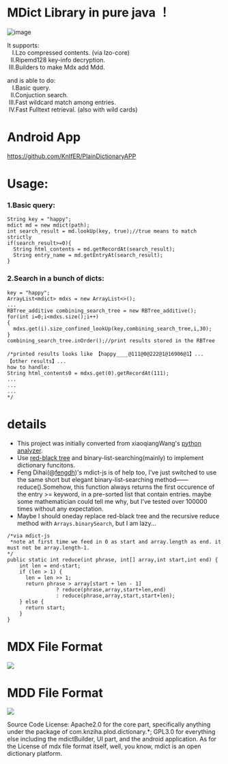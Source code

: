 # MDict Library in pure java ！

![image](https://github.com/KnIfER/mdict-java/raw/master/screenshots/PDPC.png)  

It supports:  
&nbsp;&nbsp;&nbsp;I.Lzo compressed contents. (via lzo-core)  
&nbsp;&nbsp;II.Ripemd128 key-info decryption.  
&nbsp;III.Builders to make Mdx add Mdd.  

and is able to do:  
&nbsp;&nbsp;&nbsp;I.Basic query.  
&nbsp;&nbsp;II.Conjuction search.  
&nbsp;III.Fast wildcard match among entries.  
&nbsp;IV.Fast Fulltext retrieval. (also with wild cards)  

# Android App
https://github.com/KnIfER/PlainDictionaryAPP

# Usage:
### 1.Basic query:
```
String key = "happy";
mdict md = new mdict(path);
int search_result = md.lookUp(key, true);//true means to match strictly  
if(search_result>=0){
  String html_contents = md.getRecordAt(search_result);
  String entry_name = md.getEntryAt(search_result);
}
```
### 2.Search in a bunch of dicts:
```
key = "happy";
ArrayList<mdict> mdxs = new ArrayList<>();
...
RBTree_additive combining_search_tree = new RBTree_additive();
for(int i=0;i<mdxs.size();i++)
{
  mdxs.get(i).size_confined_lookUp(key,combining_search_tree,i,30);
}  	
combining_search_tree.inOrder();//print results stored in the RBTree

/*printed results looks like 【happy____@111@0@222@1@16906@1】...【other results】...
how to handle:
String html_contents0 = mdxs.get(0).getRecordAt(111);
...
...  
...
*/
```


# details
* This project was initially converted from xiaoqiangWang's [python analyzer](https://bitbucket.org/xwang/mdict-analysis). 
* Use [red-black tree](http://www.cnblogs.com/skywang12345/p/3245399.html) and binary-list-searching(mainly) to implement dictionary funcitons.  
* Feng Dihai(@[fengdh](https://github.com/fengdh/mdict-js))'s mdict-js is of help too, I've just switched to use the same short but elegant binary-list-searching method——reduce().Somehow, this function always returns the first occurence of the entry >= keyword, in a pre-sorted list that contain entries. maybe some mathematician could tell me why, but I've tested over 100000 times without any expectation.
* Maybe I should oneday replace red-black tree and the recursive reduce method with `Arrays.binarySearch`, but I am lazy... 
```
/*via mdict-js
 *note at first time we feed in 0 as start and array.length as end. it must not be array.length-1. 
*/
public static int reduce(int phrase, int[] array,int start,int end) {
	int len = end-start;
	if (len > 1) {
	  len = len >> 1;
	  return phrase > array[start + len - 1]
				? reduce(phrase,array,start+len,end)
				: reduce(phrase,array,start,start+len);
	} else {
	  return start;
	}
}
```
	
	
MDX File Format
===============
<img src="https://github.com/KnIfER/mdict-java/blob/master/screenshots/mdx.svg">


MDD File Format
===============
<img src="https://rawgit.com/csarron/mdict-analysis/master/MDD.svg">

Source Code License: 
Apache2.0 for the core part, specifically anything under the package of com.knziha.plod.dictionary.*; GPL3.0 for everything else including the mdictBuilder, UI part, and the android application. 
As for the License of mdx file format itself, well, you know, mdict is an open dictionary platform.
